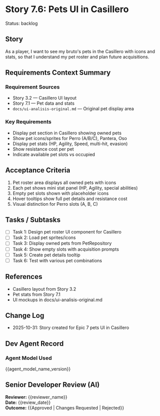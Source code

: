 # Story 7.6: Pets UI in Casillero

Status: backlog

## Story
As a player,
I want to see my bruto's pets in the Casillero with icons and stats,
so that I understand my pet roster and plan future acquisitions.

## Requirements Context Summary

### Requirement Sources
- Story 3.2 — Casillero UI layout
- Story 7.1 — Pet data and stats
- `docs/ui-analisis-original.md` — Original pet display area

### Key Requirements
- Display pet section in Casillero showing owned pets
- Show pet icons/sprites for Perro (A/B/C), Pantera, Oso
- Display pet stats (HP, Agility, Speed, multi-hit, evasion)
- Show resistance cost per pet
- Indicate available pet slots vs occupied

## Acceptance Criteria

1. Pet roster area displays all owned pets with icons
2. Each pet shows mini stat panel (HP, Agility, special abilities)
3. Empty pet slots shown with placeholder icons
4. Hover tooltips show full pet details and resistance cost
5. Visual distinction for Perro slots (A, B, C)

## Tasks / Subtasks

- [ ] Task 1: Design pet roster UI component for Casillero
- [ ] Task 2: Load pet sprites/icons
- [ ] Task 3: Display owned pets from PetRepository
- [ ] Task 4: Show empty slots with acquisition prompts
- [ ] Task 5: Create pet details tooltip
- [ ] Task 6: Test with various pet combinations

## References
- Casillero layout from Story 3.2
- Pet stats from Story 7.1
- UI mockups in docs/ui-analisis-original.md

## Change Log
- 2025-10-31: Story created for Epic 7 pets UI in Casillero

## Dev Agent Record
### Agent Model Used
{{agent_model_name_version}}

## Senior Developer Review (AI)
**Reviewer:** {{reviewer_name}}  
**Date:** {{review_date}}  
**Outcome:** {{Approved | Changes Requested | Rejected}}
